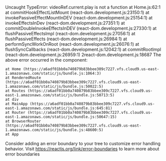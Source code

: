 Uncaught TypeError: videoRef.current.play is not a function
    at Home.js:62:1
    at commitHookEffectListMount (react-dom.development.js:23150:1)
    at invokePassiveEffectMountInDEV (react-dom.development.js:25154:1)
    at invokeEffectsInDev (react-dom.development.js:27351:1)
    at commitDoubleInvokeEffectsInDEV (react-dom.development.js:27330:1)
    at flushPassiveEffectsImpl (react-dom.development.js:27056:1)
    at flushPassiveEffects (react-dom.development.js:26984:1)
    at performSyncWorkOnRoot (react-dom.development.js:26076:1)
    at flushSyncCallbacks (react-dom.development.js:12042:1)
    at commitRootImpl (react-dom.development.js:26959:1)
2react-dom.development.js:18687 The above error occurred in the <Home> component:

    at Home (https://a6adf01bb0a740879b83bbee309c7227.vfs.cloud9.us-east-1.amazonaws.com/static/js/bundle.js:1064:3)
    at RenderedRoute (https://a6adf01bb0a740879b83bbee309c7227.vfs.cloud9.us-east-1.amazonaws.com/static/js/bundle.js:50022:5)
    at Routes (https://a6adf01bb0a740879b83bbee309c7227.vfs.cloud9.us-east-1.amazonaws.com/static/js/bundle.js:50713:5)
    at div
    at MainApp (https://a6adf01bb0a740879b83bbee309c7227.vfs.cloud9.us-east-1.amazonaws.com/static/js/bundle.js:645:81)
    at Router (https://a6adf01bb0a740879b83bbee309c7227.vfs.cloud9.us-east-1.amazonaws.com/static/js/bundle.js:50647:15)
    at BrowserRouter (https://a6adf01bb0a740879b83bbee309c7227.vfs.cloud9.us-east-1.amazonaws.com/static/js/bundle.js:48600:5)
    at App

Consider adding an error boundary to your tree to customize error handling behavior.
Visit https://reactjs.org/link/error-boundaries to learn more about error boundaries
